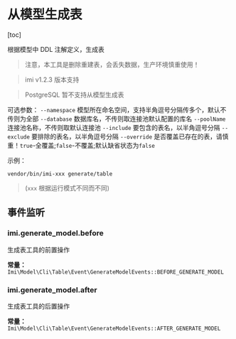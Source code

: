 # 从模型生成表

[toc]

根据模型中 DDL 注解定义，生成表

> 注意，本工具是删除重建表，会丢失数据，生产环境慎重使用！

> imi v1.2.3 版本支持

> PostgreSQL 暂不支持从模型生成表

可选参数：
`--namespace` 模型所在命名空间，支持半角逗号分隔传多个，默认不传则为全部
`--database` 数据库名，不传则取连接池默认配置的库名
`--poolName` 连接池名称，不传则取默认连接池
`--include` 要包含的表名，以半角逗号分隔
`--exclude` 要排除的表名，以半角逗号分隔
`--override` 是否覆盖已存在的表，请慎重！`true`-全覆盖;`false`-不覆盖;默认缺省状态为`false`

示例：

```shell
vendor/bin/imi-xxx generate/table
```

> (`xxx` 根据运行模式不同而不同)

## 事件监听

### imi.generate_model.before

生成表工具的前置操作

**常量：** `Imi\Model\Cli\Table\Event\GenerateModelEvents::BEFORE_GENERATE_MODEL`

### imi.generate_model.after

生成表工具的后置操作

**常量：** `Imi\Model\Cli\Table\Event\GenerateModelEvents::AFTER_GENERATE_MODEL`
